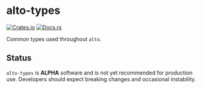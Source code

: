 # alto-types

[![Crates.io](https://img.shields.io/crates/v/alto-types.svg)](https://crates.io/crates/alto-types)
[![Docs.rs](https://docs.rs/alto-types/badge.svg)](https://docs.rs/alto-types)

Common types used throughout `alto`.

## Status

`alto-types` is **ALPHA** software and is not yet recommended for production use. Developers should expect breaking changes and occasional instability.